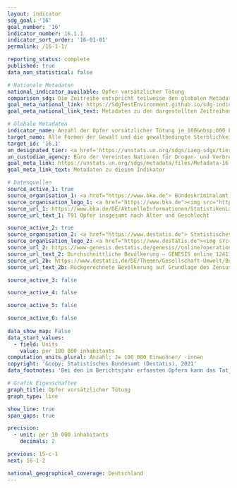 ```yaml
---
layout: indicator    
sdg_goal: '16'    
goal_number: '16'    
indicator_number: 16.1.1    
indicator_sort_order: '16-01-01'    
permalink: /16-1-1/    

reporting_status: complete    
published: true    
data_non_statistical: false    

# Nationale Metadaten    
national_indicator_available: Opfer vorsätzlicher Tötung    
comparison_sdg: Die Zeitreihe entspricht teilweise den globalen Metadaten.    
goal_meta_national_link: https://SdgTestEnvironment.github.io/sdg-indicators/public/MetaDe/16.1.1.pdf    
goal_meta_national_link_text: Metadaten zu den dargestellten Zeitreihen    

# Globale Metadaten    
indicator_name: Anzahl der Opfer vorsätzlicher Tötung je 100&nbsp;000 Einwohner/ -innen, nach Geschlecht und Alter    
target_name: Alle Formen der Gewalt und die gewaltbedingte Sterblichkeit überall deutlich verringern    
target_id: '16.1'    
un_designated_tier: <a href='https://unstats.un.org/sdgs/iaeg-sdgs/tier-classification/' title='Klicken Sie hier um weitere Informationen zur UN-Tier-Klassifikation zu erhalten.'  target='_blank'>Tier II</a>    
un_custodian_agency: Büro der Vereinten Nationen für Drogen- und Verbrechensbekämpfung (UNODC)<br>Weltgesundheitsorganisation (WHO)    
goal_meta_link: https://unstats.un.org/sdgs/metadata/files/Metadata-16-01-01.pdf    
goal_meta_link_text: Metadaten zu diesem Indikator        

# Datenquellen
source_active_1: true
source_organisation_1: <a href="https://www.bka.de"> Bundeskriminalamt (BKA) </a>
source_organisation_logo_1: <a href="https://www.bka.de"><img src="https://g205sdgs.github.io/sdg-indicators/public/OrgImgDe/bka.png" alt="Logo bka" style="height:60px; width:148px"/></a>
source_url_1: https://www.bka.de/DE/AktuelleInformationen/StatistikenLagebilder/PolizeilicheKriminalstatistik/PKS2020/PKSTabellen/BundOpfertabellen/bundopfertabellen.html?nn=145488
source_url_text_1: T91 Opfer insgesamt nach Alter und Geschlecht

source_active_2: true
source_organisation_2: <a href="https://www.destatis.de"> Statistisches Bundesamt (Destatis) </a>
source_organisation_logo_2: <a href="https://www.destatis.de"><img src="https://g205sdgs.github.io/sdg-indicators/public/OrgImgDe/destatis.png" alt="Logo destatis" style="height:60px; width:148px"/></a>
source_url_2: https://www-genesis.destatis.de/genesis//online?operation=table&code=12411-0041
source_url_text_2: Durchschnittliche Bevölkerung – GENESIS online 12411-0041
source_url_2b: https://www.destatis.de/DE/Themen/Gesellschaft-Umwelt/Bevoelkerung/Bevoelkerungsstand/_inhalt.html#sprg233540
source_url_text_2b: Rückgerechnete Bevölkerung auf Grundlage des Zensus 2011 - 1991 bis 2011

source_active_3: false

source_active_4: false

source_active_5: false

source_active_6: false
    
data_show_map: False    
data_start_values: 
  - field: Units
    value: per 100 000 inhabitants    
computation_units_plural: Anzahl; Je 100 000 Einwohner/ -innen    
copyright: '&copy; Statistisches Bundesamt (Destatis), 2021'    
data_footnotes: 'Bei den im Berichtsjahr erfassten Opfern kann das Tatjahr auch davor liegen (Ausgangsstatistik). Personen, die im Berichtsjahr mehrfach als Opfer erfasst wurden, werden entsprechend mehrfach gezählt. <br>• Opfer vorsätzlicher Tötung (je 100 000 Einwohner/ -innen):  Abweichend zur Polizeilichen Kriminalstatistik (PKS) wird die Durchschnitts- anstelle der Stichtagsbevölkerung zum 31. Dezember des Vorjahres für die Berechnung der Opfergefährdungszahl verwendet. <br>• Für 2010 wurde die Bevölkerung anhand des Zensus 2011 sowie der Wanderungs-, Geburten- und Sterbestatistiken zurückgerechnet.'    

# Grafik Eigenschaften    
graph_title: Opfer vorsätzlicher Tötung    
graph_type: line    

show_line: true
span_gaps: true

precision:
  - unit: per 10 000 inhabitants
    decimals: 2    

previous: 15-c-1    
next: 16-1-2    

national_geographical_coverage: Deutschland    
---
```


<span></span>